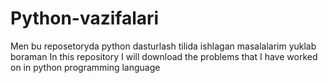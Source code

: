 # Python-vazifalari
Men bu reposetoryda python dasturlash tilida ishlagan masalalarim yuklab boraman
In this repository I will download the problems that I have worked on in python programming language
